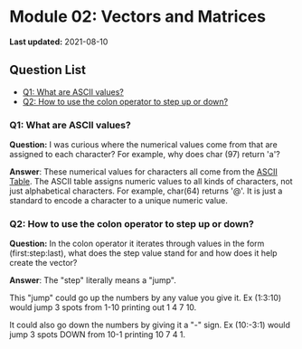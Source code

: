 # Module 02: Vectors and Matrices

**Last updated:** 2021-08-10

## Question List
- [Q1: What are ASCII values?](#Q1)
- [Q2: How to use the colon operator to step up or down?](#Q2)

### Q1: What are ASCII values? <a name="Q1"></a> 
**Question:** I was curious where the numerical values come from that are assigned to each character? For example, why does char (97) return 'a'?

**Answer**: These numerical values for characters all come from the [ASCII Table](https://www.rapidtables.com/code/text/ascii-table.html). The ASCII table assigns numeric values to all kinds of characters, not just alphabetical characters. For example, char(64) returns '@'. It is just a standard to encode a character to a unique numeric value.

### Q2: How to use the colon operator to step up or down? <a name="Q2"></a> 
**Question:** In the colon operator it iterates through values in the form (first:step:last), what does the step value stand for and how does it help create the vector? 

**Answer**: The "step" literally means a "jump". 

This "jump" could go up the numbers by any value you give it. Ex (1:3:10) would jump 3 spots from 1-10 printing out 1 4 7 10. 

It could also go down the numbers by giving it a "-" sign. Ex (10:-3:1) would jump 3 spots DOWN from 10-1 printing 10 7 4 1. 
